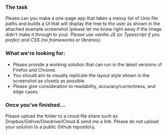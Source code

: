### The task

Please can you make a one-page app that takes a messy list of Unix file paths and builds a UI that will display the tree to the user as shown in the attached example screenshot (please let me know right away if the image didn't make it through to you). *Please use vanilla JS (or Typescript if you prefer) and CSS (no frameworks or libraries).*

### What we're looking for:

-	Please provide a working solution that can run in the latest versions of Firefox and Chrome.
-	You should aim to visually replicate the layout style shown in the screenshot as closely as possible.
-	Please give consideration to readability, accuracy/correctness, and edge cases.

### Once you've finished...

Please upload the folder to a cloud file share such as Dropbox/Gdrive/Onedrive/iCloud & send me a link. Please *do not* upload your solution to a public Github repository.
